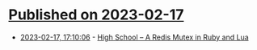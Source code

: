 # [Published on 2023-02-17](index.md)

* [2023-02-17, 17:10:06](https://lobste.rs/s/f8mil0/high_school_redis_mutex_ruby_lua) - [High School – A Redis Mutex in Ruby and Lua](https://census.dev/blog/high-school)
